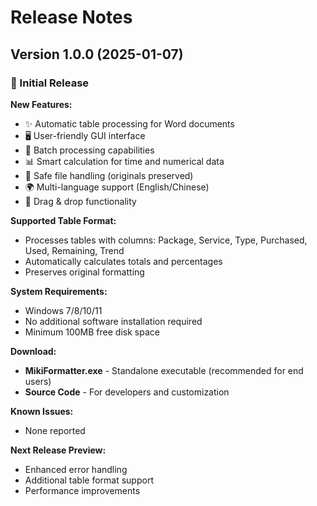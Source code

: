 # Release Notes

## Version 1.0.0 (2025-01-07)

### 🎉 Initial Release

**New Features:**
- ✨ Automatic table processing for Word documents
- 🖥️ User-friendly GUI interface
- 🔄 Batch processing capabilities
- 📊 Smart calculation for time and numerical data
- 💾 Safe file handling (originals preserved)
- 🌍 Multi-language support (English/Chinese)
- 🎯 Drag & drop functionality

**Supported Table Format:**
- Processes tables with columns: Package, Service, Type, Purchased, Used, Remaining, Trend
- Automatically calculates totals and percentages
- Preserves original formatting

**System Requirements:**
- Windows 7/8/10/11
- No additional software installation required
- Minimum 100MB free disk space

**Download:**
- **MikiFormatter.exe** - Standalone executable (recommended for end users)
- **Source Code** - For developers and customization

**Known Issues:**
- None reported

**Next Release Preview:**
- Enhanced error handling
- Additional table format support
- Performance improvements

